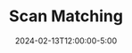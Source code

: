 ---
type: lecture
date: 2024-02-13T12:00:00-5:00
title: "Scan Matching"
tldr: "Localization using scan matching and ICP(-L) algorithm."
thumbnail: /static_files/presentations/lec9.png
links: 
    - url: https://google.com
      name: codes
    - url: https://slides.google.com
      name: slides
---